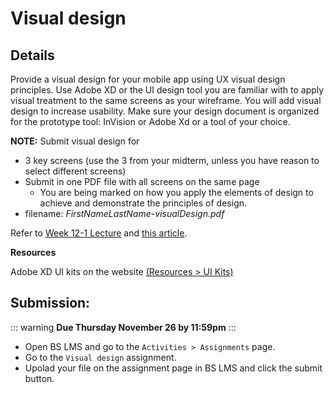 # Visual design

## Details

Provide a visual design for your mobile app using UX visual design principles. Use Adobe XD or the UI design tool you are familiar with to apply visual treatment to the same screens as your wireframe. You will add visual design to increase usability. Make sure your design document is organized for the prototype tool: InVision or Adobe Xd or a tool of your choice.

**NOTE:** Submit visual design for

- 3 key screens (use the 3 from your midterm, unless you have reason to select different screens)
- Submit in one PDF file with all screens on the same page 
    - You are being marked on how you apply the elements of design to achieve and demonstrate the principles of design.
- filename: _FirstNameLastName-visualDesign.pdf_

Refer to [Week 12-1 Lecture](https://drive.google.com/drive/folders/1NIPEEpSmhYMkEWt5WsQyFekJgUcB-2-y?usp=sharing) and [this article](https://www.interaction-design.org/literature/article/the-building-blocks-of-visual-design).

**Resources**

Adobe XD UI kits on the website [(Resources > UI Kits)](https://www.adobe.com/ca/products/xd/resources.html) 


## Submission:

::: warning 
**Due Thursday November 26 by 11:59pm**
:::

- Open BS LMS and go to the `Activities > Assignments` page.
- Go to the `Visual design` assignment.
- Upolad your file on the assignment page in BS LMS and click the submit button. 